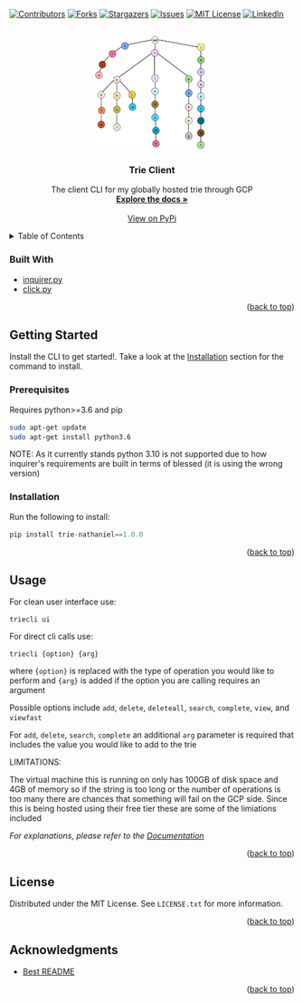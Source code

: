 <div id="top"></div>

[![Contributors][contributors-shield]][contributors-url]
[![Forks][forks-shield]][forks-url]
[![Stargazers][stars-shield]][stars-url]
[![Issues][issues-shield]][issues-url]
[![MIT License][license-shield]][license-url]
[![LinkedIn][linkedin-shield]][linkedin-url]



<!-- PROJECT LOGO -->
<br />
<div align="center">
  <a href="https://raw.githubusercontent.com/Nathaniel-github/CombinedServerClientRepo/main/TrieCLI/imgs/trie.png">
    <img src="https://raw.githubusercontent.com/Nathaniel-github/CombinedServerClientRepo/main/TrieCLI/imgs/trie.png" alt="Logo" width="200" height="200">
  </a>

<h3 align="center">Trie Client</h3>

  <p align="center">
    The client CLI for my globally hosted trie through GCP
    <br />
    <a href="https://trieclient.readthedocs.io/en/latest/index.html"><strong>Explore the docs »</strong></a>
    <br />
    <br />
    <a href="https://pypi.org/project/trie-nathaniel/">View on PyPi</a>
  </p>
</div>



<!-- TABLE OF CONTENTS -->
<details>
  <summary>Table of Contents</summary>
  <ol>
    <li>
      <ul>
        <li><a href="#built-with">Built With</a></li>
      </ul>
    </li>
    <li>
      <a href="#getting-started">Getting Started</a>
      <ul>
        <li><a href="#prerequisites">Prerequisites</a></li>
        <li><a href="#installation">Installation</a></li>
      </ul>
    </li>
    <li><a href="#usage">Usage</a></li>
    <li><a href="#contributing">Contributing</a></li>
    <li><a href="#license">License</a></li>
  </ol>
</details>



### Built With

* [inquirer.py](https://pypi.org/project/inquirer/)
* [click.py](https://pypi.org/project/click/)

<p align="right">(<a href="#top">back to top</a>)</p>



<!-- GETTING STARTED -->
## Getting Started

Install the CLI to get started!. Take a look at the <a href="#installation">Installation</a> section for the command to install.

### Prerequisites

Requires python>=3.6 and pip
  ```sh
sudo apt-get update
sudo apt-get install python3.6
  ```

NOTE: As it currently stands python 3.10 is not supported due to how inquirer's requirements are built in terms of blessed (it is using the wrong version)

<div id="installation"></div>

### Installation

Run the following to install:

```python
pip install trie-nathaniel==1.0.0
```

<p align="right">(<a href="#top">back to top</a>)</p>



<!-- USAGE EXAMPLES -->
## Usage

For clean user interface use:
```
triecli ui
```

For direct cli calls use:
```
triecli {option} {arg}
```
where `{option}` is replaced with the type of operation you would like to perform and `{arg}` is added if the option you are calling requires an argument

Possible options include `add`, `delete`, `deleteall`, `search`, `complete`, `view`, and `viewfast`

For `add`, `delete`, `search`, `complete` an additional `arg` parameter is required that includes the value you would like to add to the trie

LIMITATIONS:

The virtual machine this is running on only has 100GB of disk space and 4GB of memory so if the string is too long or the number of operations is too many there are chances that something will fail on the GCP side. Since this is being hosted using their free tier these are some of the limiations included

_For explanations, please refer to the [Documentation](https://trieclient.readthedocs.io/en/latest/index.html)_

<p align="right">(<a href="#top">back to top</a>)</p>



<!-- LICENSE -->
## License

Distributed under the MIT License. See `LICENSE.txt` for more information.

<p align="right">(<a href="#top">back to top</a>)</p>


<!-- ACKNOWLEDGMENTS -->
## Acknowledgments

* [Best README](https://github.com/othneildrew/Best-README-Template)

<p align="right">(<a href="#top">back to top</a>)</p>


<!-- MARKDOWN LINKS & IMAGES -->
<!-- https://www.markdownguide.org/basic-syntax/#reference-style-links -->
[contributors-shield]: https://img.shields.io/github/contributors/Nathaniel-github/CombinedServerClientRepo.svg?style=for-the-badge
[contributors-url]: https://github.com/Nathaniel-github/CombinedServerClientRepo/graphs/contributors
[forks-shield]: https://img.shields.io/github/forks/Nathaniel-github/CombinedServerClientRepo.svg?style=for-the-badge
[forks-url]: https://github.com/Nathaniel-github/CombinedServerClientRepo/network/members
[stars-shield]: https://img.shields.io/github/stars/Nathaniel-github/CombinedServerClientRepo.svg?style=for-the-badge
[stars-url]: https://github.com/Nathaniel-github/CombinedServerClientRepo/stargazers
[issues-shield]: https://img.shields.io/github/issues/Nathaniel-github/CombinedServerClientRepo.svg?style=for-the-badge
[issues-url]: https://github.com/Nathaniel-github/CombinedServerClientRepo/issues
[license-shield]: https://img.shields.io/github/license/Nathaniel-github/CombinedServerClientRepo.svg?style=for-the-badge
[license-url]: https://github.com/Nathaniel-github/CombinedServerClientRepo/blob/master/LICENSE.txt
[linkedin-shield]: https://img.shields.io/badge/-LinkedIn-black.svg?style=for-the-badge&logo=linkedin&colorB=555
[linkedin-url]: https://linkedin.com/in/nathaniel-thomas-profile